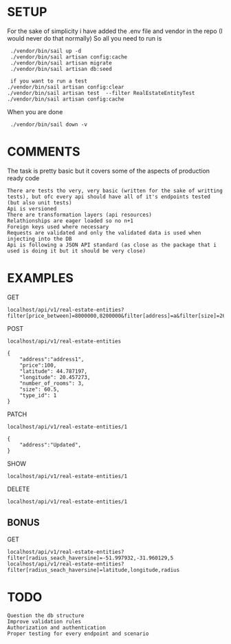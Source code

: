 
# SETUP
For the sake of simplicity i have added the .env file and vendor in the repo (I would never do that normally)
So all you need to run is
```
 ./vendor/bin/sail up -d
 ./vendor/bin/sail artisan config:cache
 ./vendor/bin/sail artisan migrate
 ./vendor/bin/sail artisan db:seed

 if you want to run a test
./vendor/bin/sail artisan config:clear
./vendor/bin/sail artisan test  --filter RealEstateEntityTest
./vendor/bin/sail artisan config:cache

```

When you are done
```
 ./vendor/bin/sail down -v
```

# COMMENTS
The task is pretty basic but it covers some of the aspects of production ready code
```
There are tests tho very, very basic (written for the sake of writting tests), but ofc every api should have all of it's endpoints tested (but also unit tests)
Api is versioned
There are transformation layers (api resources)
Relathionships are eager loaded so no n+1
Foreign keys used where necessary
Requests are validated and only the validated data is used when injecting into the DB
Api is following a JSON API standard (as close as the package that i used is doing it but it should be very close)
```
# EXAMPLES

GET 
```
localhost/api/v1/real-estate-entities?filter[price_between]=8000000,8200000&filter[address]=a&filter[size]=2676&filter[number_of_rooms]=5
```

POST 

```
localhost/api/v1/real-estate-entities

{
    "address":"address1",
    "price":100,
    "latitude": 44.787197,
    "longitude": 20.457273,
    "number_of_rooms": 3,
    "size": 60.5,
    "type_id": 1
}
```

PATCH 

```
localhost/api/v1/real-estate-entities/1

{
    "address":"Updated",
}
```


SHOW 

```
localhost/api/v1/real-estate-entities/1
```

DELETE 

```
localhost/api/v1/real-estate-entities/1
```

## BONUS
GET 
```
localhost/api/v1/real-estate-entities?filter[radius_seach_haversine]=-51.997932,-31.960129,5
localhost/api/v1/real-estate-entities?filter[radius_seach_haversine]=latitude,longitude,radius

```
# TODO
```
Question the db structure
Improve validation rules
Authorization and authentication
Proper testing for every endpoint and scenario
```

